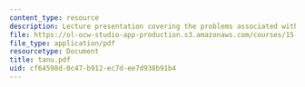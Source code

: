 ```yaml
---
content_type: resource
description: Lecture presentation covering the problems associated with online transactions.
file: https://ol-ocw-studio-app-production.s3.amazonaws.com/courses/15-575-research-seminar-in-it-and-organizations-economic-perspectives-spring-2004/cf64598d0c47b912ec7dee7d938b91b4_tanu.pdf
file_type: application/pdf
resourcetype: Document
title: tanu.pdf
uid: cf64598d-0c47-b912-ec7d-ee7d938b91b4
---
```

